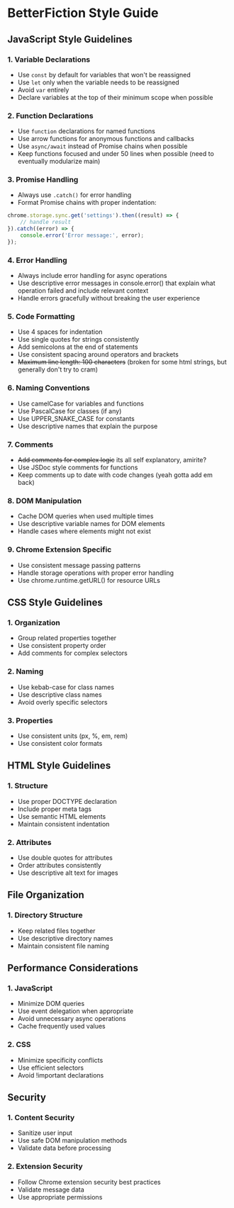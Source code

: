 # BetterFiction Style Guide

## JavaScript Style Guidelines

### 1. Variable Declarations
- Use `const` by default for variables that won't be reassigned
- Use `let` only when the variable needs to be reassigned
- Avoid `var` entirely
- Declare variables at the top of their minimum scope when possible

### 2. Function Declarations
- Use `function` declarations for named functions
- Use arrow functions for anonymous functions and callbacks
- Use `async/await` instead of Promise chains when possible
- Keep functions focused and under 50 lines when possible (need to eventually modularize main)

### 3. Promise Handling
- Always use `.catch()` for error handling
- Format Promise chains with proper indentation:
```javascript
chrome.storage.sync.get('settings').then((result) => {
    // handle result
}).catch((error) => {
    console.error('Error message:', error);
});
```

### 4. Error Handling
- Always include error handling for async operations
- Use descriptive error messages in console.error() that explain what operation failed and include relevant context
- Handle errors gracefully without breaking the user experience

### 5. Code Formatting
- Use 4 spaces for indentation
- Use single quotes for strings consistently
- Add semicolons at the end of statements
- Use consistent spacing around operators and brackets
- ~~Maximum line length: 100 characters~~ (broken for some html strings, but generally don't try to cram)

### 6. Naming Conventions
- Use camelCase for variables and functions
- Use PascalCase for classes (if any)
- Use UPPER_SNAKE_CASE for constants
- Use descriptive names that explain the purpose

### 7. Comments
- ~~Add comments for complex logic~~ its all self explanatory, amirite?
- Use JSDoc style comments for functions
- Keep comments up to date with code changes (yeah gotta add em back)

### 8. DOM Manipulation
- Cache DOM queries when used multiple times
- Use descriptive variable names for DOM elements
- Handle cases where elements might not exist

### 9. Chrome Extension Specific
- Use consistent message passing patterns
- Handle storage operations with proper error handling
- Use chrome.runtime.getURL() for resource URLs

## CSS Style Guidelines

### 1. Organization
- Group related properties together
- Use consistent property order
- Add comments for complex selectors

### 2. Naming
- Use kebab-case for class names
- Use descriptive class names
- Avoid overly specific selectors

### 3. Properties
- Use consistent units (px, %, em, rem)
- Use consistent color formats

## HTML Style Guidelines

### 1. Structure
- Use proper DOCTYPE declaration
- Include proper meta tags
- Use semantic HTML elements
- Maintain consistent indentation

### 2. Attributes
- Use double quotes for attributes
- Order attributes consistently
- Use descriptive alt text for images

## File Organization

### 1. Directory Structure
- Keep related files together
- Use descriptive directory names
- Maintain consistent file naming

## Performance Considerations

### 1. JavaScript
- Minimize DOM queries
- Use event delegation when appropriate
- Avoid unnecessary async operations
- Cache frequently used values

### 2. CSS
- Minimize specificity conflicts
- Use efficient selectors
- Avoid !important declarations

## Security

### 1. Content Security
- Sanitize user input
- Use safe DOM manipulation methods
- Validate data before processing

### 2. Extension Security
- Follow Chrome extension security best practices
- Validate message data
- Use appropriate permissions
